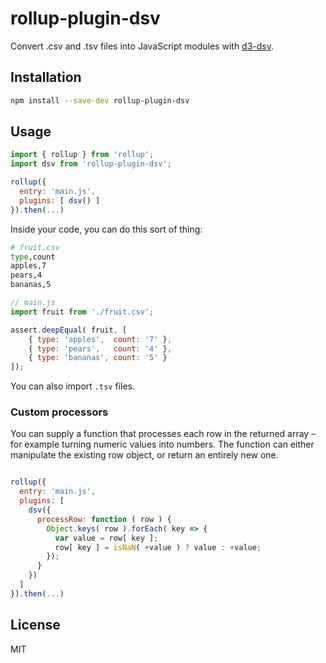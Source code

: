# rollup-plugin-dsv

Convert .csv and .tsv files into JavaScript modules with [d3-dsv](https://github.com/d3/d3-dsv).


## Installation

```bash
npm install --save-dev rollup-plugin-dsv
```


## Usage

```js
import { rollup } from 'rollup';
import dsv from 'rollup-plugin-dsv';

rollup({
  entry: 'main.js',
  plugins: [ dsv() ]
}).then(...)
```

Inside your code, you can do this sort of thing:

```bash
# fruit.csv
type,count
apples,7
pears,4
bananas,5
```

```js
// main.js
import fruit from './fruit.csv';

assert.deepEqual( fruit, [
	{ type: 'apples',  count: '7' },
	{ type: 'pears',   count: '4' },
	{ type: 'bananas', count: '5' }
]);
```

You can also import `.tsv` files.

### Custom processors

You can supply a function that processes each row in the returned array – for example turning numeric values into numbers. The function can either manipulate the existing row object, or return an entirely new one.

```js

rollup({
  entry: 'main.js',
  plugins: [
    dsv({
      processRow: function ( row ) {
        Object.keys( row ).forEach( key => {
          var value = row[ key ];
          row[ key ] = isNaN( +value ) ? value : +value;
        });
      }
    })
  ]
}).then(...)
```

## License

MIT

